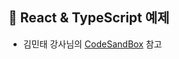 ## 🚀 React & TypeScript 예제
- 김민태 강사님의 [CodeSandBox](https://codesandbox.io/s/ordermonitor04-n51jrkq2wl?file=/src/containers/OrderStatus.tsx) 참고
